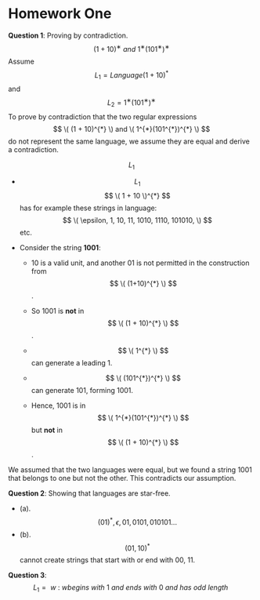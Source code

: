 # Homework One

**Question 1**: Proving by contradiction.
$$(1 + 10)^∗\ and\ 1^∗ (101^∗)^{∗}$$
Assume $$L_1 = Language (1 + 10)^*$$ and $$L_2 = 1^∗ (101^∗)^{∗}$$
To prove by contradiction that the two regular expressions $$ \( (1 + 10)^{*} \) and \( 1^{*}(101^{*})^{*} \) $$ do not represent the same language, we assume they are equal and derive a contradiction.

$$ L_1 $$
   - $$ L_1 $$ $$ \( 1 + 10 \)^{*} $$ has for example these strings in  language: $$ \( \epsilon, 1, 10, 11, 1010, 1110, 101010, \) $$ etc.

- Consider the string **1001**:
    - 10 is a valid unit, and another 01 is not permitted in the construction from $$ \( (1+10)^{*} \) $$.
    - So 1001 is **not** in $$ \( (1 + 10)^{*} \) $$.
  
    - $$ \( 1^{*} \) $$ can generate a leading 1.  
    - $$ \( (101^{*})^{*} \) $$ can generate 101, forming 1001.
    - Hence, 1001 is in $$ \( 1^{*}(101^{*})^{*} \) $$ but **not** in $$ \( (1 + 10)^{*} \) $$.

We assumed that the two languages were equal, but we found a string 1001 that belongs to one but not the other. This contradicts our assumption.

**Question 2**: Showing that languages are star-free.
- (a). $$ (01)^{*}, { \epsilon, 01, 0101, 010101 ... } $$
- (b). $$ (01, 10)^{*} $$ cannot create strings that start with or end with 00, 11.

**Question 3**: $$ L_1 = {\ w\ :\ w begins\ with\ 1\ and\ ends\ with\ 0\ and\ has\ odd\ length\ } $$
